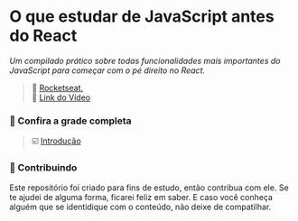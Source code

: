 # O que estudar de JavaScript antes do React 
_Um compilado prático sobre todas funcionalidades mais importantes do JavaScript para começar com o pé direito no React._

> 📌   [Rocketseat. ]()  
> 📌   [Link do Vídeo](https://youtu.be/37SwqREHRGI) 

### 🚦 Confira a grade completa

> ☑️ [Introdução]()



### 🤝 Contribuindo
Este repositório foi criado para fins de estudo, então contribua com ele. Se te ajudei de alguma forma, ficarei feliz em
saber. E caso você conheça alguém que se identidique com o conteúdo, não deixe de compatilhar.

